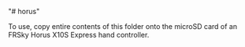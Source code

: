 "# horus" 

To use, copy entire contents of this folder onto the microSD card of an FRSky Horus X10S Express hand controller.